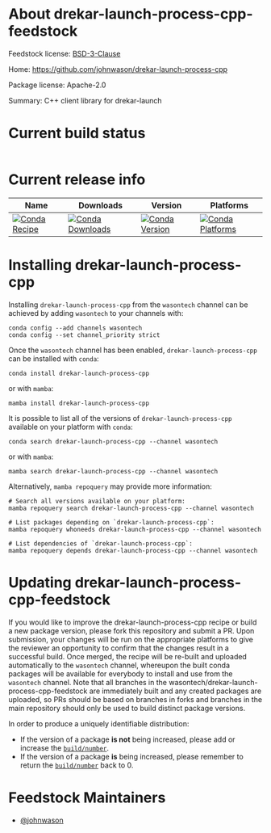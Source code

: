 About drekar-launch-process-cpp-feedstock
=========================================

Feedstock license: [BSD-3-Clause](https://github.com/wasontech/drekar-launch-process-cpp-feedstock/blob/main/LICENSE.txt)

Home: https://github.com/johnwason/drekar-launch-process-cpp

Package license: Apache-2.0

Summary: C++ client library for drekar-launch

Current build status
====================


<table>
</table>

Current release info
====================

| Name | Downloads | Version | Platforms |
| --- | --- | --- | --- |
| [![Conda Recipe](https://img.shields.io/badge/recipe-drekar--launch--process--cpp-green.svg)](https://anaconda.org/wasontech/drekar-launch-process-cpp) | [![Conda Downloads](https://img.shields.io/conda/dn/wasontech/drekar-launch-process-cpp.svg)](https://anaconda.org/wasontech/drekar-launch-process-cpp) | [![Conda Version](https://img.shields.io/conda/vn/wasontech/drekar-launch-process-cpp.svg)](https://anaconda.org/wasontech/drekar-launch-process-cpp) | [![Conda Platforms](https://img.shields.io/conda/pn/wasontech/drekar-launch-process-cpp.svg)](https://anaconda.org/wasontech/drekar-launch-process-cpp) |

Installing drekar-launch-process-cpp
====================================

Installing `drekar-launch-process-cpp` from the `wasontech` channel can be achieved by adding `wasontech` to your channels with:

```
conda config --add channels wasontech
conda config --set channel_priority strict
```

Once the `wasontech` channel has been enabled, `drekar-launch-process-cpp` can be installed with `conda`:

```
conda install drekar-launch-process-cpp
```

or with `mamba`:

```
mamba install drekar-launch-process-cpp
```

It is possible to list all of the versions of `drekar-launch-process-cpp` available on your platform with `conda`:

```
conda search drekar-launch-process-cpp --channel wasontech
```

or with `mamba`:

```
mamba search drekar-launch-process-cpp --channel wasontech
```

Alternatively, `mamba repoquery` may provide more information:

```
# Search all versions available on your platform:
mamba repoquery search drekar-launch-process-cpp --channel wasontech

# List packages depending on `drekar-launch-process-cpp`:
mamba repoquery whoneeds drekar-launch-process-cpp --channel wasontech

# List dependencies of `drekar-launch-process-cpp`:
mamba repoquery depends drekar-launch-process-cpp --channel wasontech
```




Updating drekar-launch-process-cpp-feedstock
============================================

If you would like to improve the drekar-launch-process-cpp recipe or build a new
package version, please fork this repository and submit a PR. Upon submission,
your changes will be run on the appropriate platforms to give the reviewer an
opportunity to confirm that the changes result in a successful build. Once
merged, the recipe will be re-built and uploaded automatically to the
`wasontech` channel, whereupon the built conda packages will be available for
everybody to install and use from the `wasontech` channel.
Note that all branches in the wasontech/drekar-launch-process-cpp-feedstock are
immediately built and any created packages are uploaded, so PRs should be based
on branches in forks and branches in the main repository should only be used to
build distinct package versions.

In order to produce a uniquely identifiable distribution:
 * If the version of a package **is not** being increased, please add or increase
   the [``build/number``](https://docs.conda.io/projects/conda-build/en/latest/resources/define-metadata.html#build-number-and-string).
 * If the version of a package **is** being increased, please remember to return
   the [``build/number``](https://docs.conda.io/projects/conda-build/en/latest/resources/define-metadata.html#build-number-and-string)
   back to 0.

Feedstock Maintainers
=====================

* [@johnwason](https://github.com/johnwason/)

